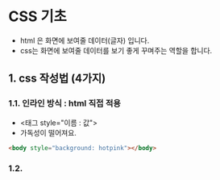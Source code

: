 # CSS 기초

- html 은 화면에 보여줄 데이터(글자) 입니다.
- css는 화면에 보여줄 데이터를 보기 좋게 꾸며주는 역할을 합니다.

## 1. css 작성법 (4가지)

### 1.1. 인라인 방식 : html 직접 적용

- <태그 style="이름 : 값">
- 가독성이 떨어져요.

```html
<body style="background: hotpink"></body>
```

### 1.2. <style> 태그 활용하기

- 가독성은 좋아요.
- css 코드 재활용은 어렵습니다.
- 선택의 대상 { css 적용 }

```html
<style>
  body {
    background: hotpink;
  }
</style>
```

## 2. css 초기화 하기

## 3. css 로 전체 레이아웃에 적용해 보기

